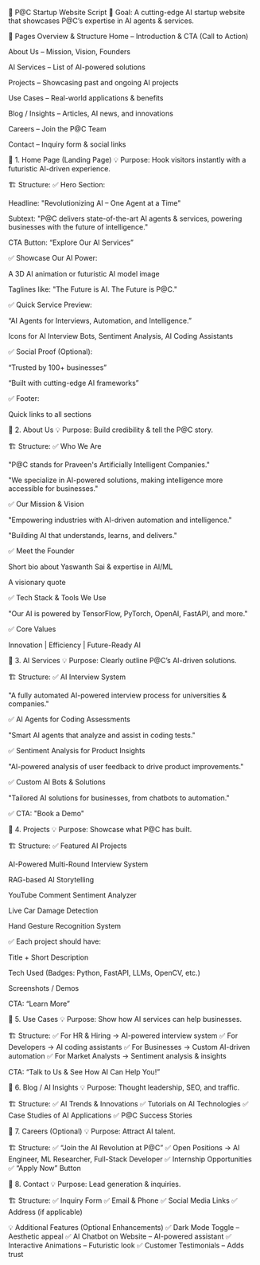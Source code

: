 📌 P@C Startup Website Script
🎯 Goal: A cutting-edge AI startup website that showcases P@C’s expertise in AI agents & services.

🌟 Pages Overview & Structure
Home – Introduction & CTA (Call to Action)

About Us – Mission, Vision, Founders

AI Services – List of AI-powered solutions

Projects – Showcasing past and ongoing AI projects

Use Cases – Real-world applications & benefits

Blog / Insights – Articles, AI news, and innovations

Careers – Join the P@C Team

Contact – Inquiry form & social links

🔹 1. Home Page (Landing Page)
💡 Purpose: Hook visitors instantly with a futuristic AI-driven experience.

🏗️ Structure:
✅ Hero Section:

Headline: "Revolutionizing AI – One Agent at a Time"

Subtext: "P@C delivers state-of-the-art AI agents & services, powering businesses with the future of intelligence."

CTA Button: “Explore Our AI Services”

✅ Showcase Our AI Power:

A 3D AI animation or futuristic AI model image

Taglines like: "The Future is AI. The Future is P@C."

✅ Quick Service Preview:

“AI Agents for Interviews, Automation, and Intelligence.”

Icons for AI Interview Bots, Sentiment Analysis, AI Coding Assistants

✅ Social Proof (Optional):

“Trusted by 100+ businesses”

“Built with cutting-edge AI frameworks”

✅ Footer:

Quick links to all sections

🔹 2. About Us
💡 Purpose: Build credibility & tell the P@C story.

🏗️ Structure:
✅ Who We Are

"P@C stands for Praveen's Artificially Intelligent Companies."

"We specialize in AI-powered solutions, making intelligence more accessible for businesses."

✅ Our Mission & Vision

"Empowering industries with AI-driven automation and intelligence."

"Building AI that understands, learns, and delivers."

✅ Meet the Founder

Short bio about Yaswanth Sai & expertise in AI/ML

A visionary quote

✅ Tech Stack & Tools We Use

"Our AI is powered by TensorFlow, PyTorch, OpenAI, FastAPI, and more."

✅ Core Values

Innovation | Efficiency | Future-Ready AI

🔹 3. AI Services
💡 Purpose: Clearly outline P@C’s AI-driven solutions.

🏗️ Structure:
✅ AI Interview System

"A fully automated AI-powered interview process for universities & companies."

✅ AI Agents for Coding Assessments

"Smart AI agents that analyze and assist in coding tests."

✅ Sentiment Analysis for Product Insights

"AI-powered analysis of user feedback to drive product improvements."

✅ Custom AI Bots & Solutions

"Tailored AI solutions for businesses, from chatbots to automation."

✅ CTA: "Book a Demo"

🔹 4. Projects
💡 Purpose: Showcase what P@C has built.

🏗️ Structure:
✅ Featured AI Projects

AI-Powered Multi-Round Interview System

RAG-based AI Storytelling

YouTube Comment Sentiment Analyzer

Live Car Damage Detection

Hand Gesture Recognition System

✅ Each project should have:

Title + Short Description

Tech Used (Badges: Python, FastAPI, LLMs, OpenCV, etc.)

Screenshots / Demos

CTA: “Learn More”

🔹 5. Use Cases
💡 Purpose: Show how AI services can help businesses.

🏗️ Structure:
✅ For HR & Hiring → AI-powered interview system
✅ For Developers → AI coding assistants
✅ For Businesses → Custom AI-driven automation
✅ For Market Analysts → Sentiment analysis & insights

CTA: “Talk to Us & See How AI Can Help You!”

🔹 6. Blog / AI Insights
💡 Purpose: Thought leadership, SEO, and traffic.

🏗️ Structure:
✅ AI Trends & Innovations
✅ Tutorials on AI Technologies
✅ Case Studies of AI Applications
✅ P@C Success Stories

🔹 7. Careers (Optional)
💡 Purpose: Attract AI talent.

🏗️ Structure:
✅ “Join the AI Revolution at P@C”
✅ Open Positions → AI Engineer, ML Researcher, Full-Stack Developer
✅ Internship Opportunities
✅ “Apply Now” Button

🔹 8. Contact
💡 Purpose: Lead generation & inquiries.

🏗️ Structure:
✅ Inquiry Form
✅ Email & Phone
✅ Social Media Links
✅ Address (if applicable)

💡 Additional Features (Optional Enhancements)
✅ Dark Mode Toggle – Aesthetic appeal
✅ AI Chatbot on Website – AI-powered assistant
✅ Interactive Animations – Futuristic look
✅ Customer Testimonials – Adds trust
